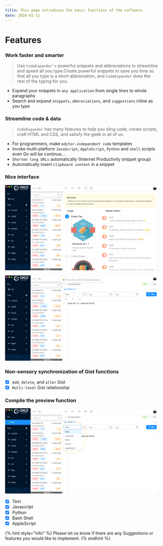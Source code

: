 ```yaml
---
title: This page introduces the basic functions of the software.
date: 2020-01-11
---
```


# Features

### Work faster and smarter

> Use `CodeExpander’s` powerful snippets and abbreviations to streamline and speed all you type.Create powerful snippets to save you time so that all you type is a short abbreviation, and `CodeExpander` does the rest of the typing for you.

- Expand your snippets in `any application` from single lines to whole paragraphs
- Search and expand `snippets`, `abbreviations`, and `suggestions` inline as you type

### Streamline code & data

> `CodeExpander` has many features to help you sling code, create scripts, craft HTML and CSS, and satisfy the geek in all of us.

- For programmers, make `editor-independent code` templates
- Invoke multi-platform `JavaScript`, `AppleScript`, `Python` and `shell` scripts even Go will be continue...
- `Shorten long URLs` automatically \(Internet Productivity snippet group\)
- Automatically insert `clipboard content` in a snippet

### Nice interface

![](./img/features-intro.png)

![](./img/features-editing.png)

### Non-sensory synchronization of Gist functions

- [x] `Add`, `delete`, and `alter` Gist
- [x] `Multi-level` Gist relationship

### Compile the preview function

![](./img/features-language.png)

- [x] Text
- [x] Javascript
- [x] Python
- [x] Bash Shell
- [x] AppleScript

{% hint style="info" %}
Please let us know if there are any Suggestions or features you would like to implement.
{% endhint %}
